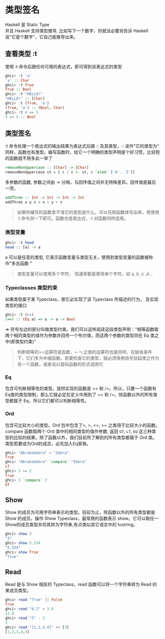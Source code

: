 # 类型签名

Haskell 是 Static Type <br>
并且 Haskell 支持类型推导, 比如写下一个数字，你就没必要另告诉 Haskell 说"它是个数字"，它自己能推导出来。



## 查看类型 :t

使用 :t 命令后跟任何可用的表达式，即可得到该表达式的类型

```haskell
ghci> :t 'a'
'a' :: Char
ghci> :t True
True :: Bool
ghci> :t "HELLO!"
"HELLO!" :: [Char]
ghci> :t (True, 'a')
(True, 'a') :: (Bool, Char)
ghci> :t 4 == 5
4 == 5 :: Bool
```


## 类型签名

:t 命令处理一个表达式的输出结果为表达式后跟 :: 及其类型，:: 读作"它的类型为"<br>
同样，函数也有类型。编写函数时，给它一个明确的类型声明是个好习惯，比较短的函数就不用多此一举了

```haskell
removeNonUppercase :: [Char] -> [Char]
removeNonUppercase st = [ c | c <- st, c `elem` ['A'..'Z']]
```

多参数的函数, 参数之间由 -> 分隔，与回传值之间并无特殊差异。回传值是最后一项，

```haskell
addThree :: Int -> Int -> Int -> Int
addThree x y z = x + y + z
```

>如果你编写的函数拿不准它的类型是什么，可以先把函数体写出来，再使用 :t 命令测一下即可。函数也是表达式，:t 对函数同样适用。


### 类型变量

```haskell
ghci> :t head
head :: [a] -> a
```

a 可以是任意的类型, 它表示函数变量与类型无关，使用到类型变量的函数被称作"多态函数 "

> 类型变量可以使用多个字符， 但通常都是使用单个字符，如 a, b ,c ,d...


### Typeclasses 类型约束

如果类型属于某 Typeclass，那它必实现了该 Typeclass 所描述的行为， 及实现类型的接口

```haskell
ghci> :t (==)
(==) :: (Eq a) => a -> a -> Bool
```

=> 符号左边的部分叫做类型约束。我们可以这样阅读这段类型声明："相等函数取两个相同类型的值作为参数并回传一个布尔值，而这两个参数的类型同在 Eq 类之中(即类型约束)"

> 判断相等的==运算符是函数，``+-*/``之类的运算符也是同样。在缺省条件下，它们多为中缀函数。若要检查它的类型，就必须得用括号括起使之作为另一个函数，或者说以首码函数的形式调用它


### Eq

包含可判断相等性的类型。提供实现的函数是 == 和 /=。所以，只要一个函数有Eq类的类型限制，那么它就必定在定义中用到了 == 和 /=。除函数以外的所有类型都属于 Eq，所以它们都可以判断相等性。


### Ord

包含可比较大小的类型。Ord 包中包含了<, >, <=, >= 之类用于比较大小的函数。compare 函数取两个 Ord 类中的相同类型的值作参数, 返回 `GT`, `LT`, `EQ` 这三种类型的比较的结果。除了函数以外，我们目前所了解到的所有类型都属于 Ord 类。类型若要成为Ord的成员，必先加入Eq家族。

```haskell
ghci> "Abrakadabra" < "Zebra"
True
ghci> "Abrakadabra" `compare` "Zebra"
LT
ghci> 5 >= 2
True
ghci> 5 `compare` 3
GT
```


## Show

Show 的成员为可用字符串表示的类型。目前为止，除函数以外的所有类型都是 Show 的成员。操作 Show Typeclass，最常用的函数表示 show。它可以取任一Show的成员类型并将其转为字符串,有点类似其它语言中的 tostring。

```haskell
ghci> show 3
"3"
ghci> show 5.334
"5.334"
ghci> show True
"True"
```


## Read

Read 是与 Show 相反的 Typeclass。read 函数可以将一个字符串转为 Read 的某成员类型。

```haskell
ghci> read "True" || False
True
ghci> read "8.2" + 3.8
12.0
ghci> read "5" - 2
3
ghci> read "[1,2,3,4]" ++ [3]
[1,2,3,4,3]
```
